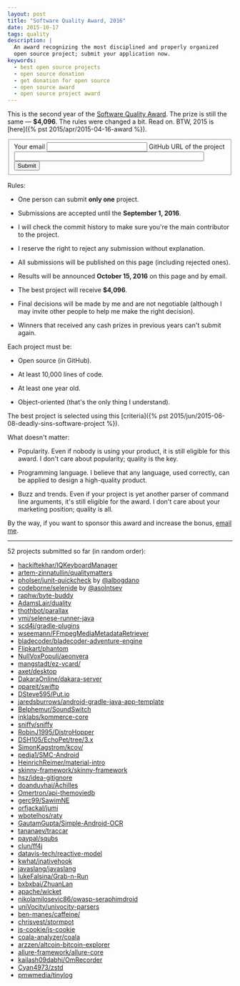 ```yaml
---
layout: post
title: "Software Quality Award, 2016"
date: 2015-10-17
tags: quality
description: |
  An award recognizing the most disciplined and properly organized
  open source project; submit your application now.
keywords:
  - best open source projects
  - open source donation
  - get donation for open source
  - open source award
  - open source project award
---
```


This is the second year of the
[Software Quality Award](/award.html). The prize
is still the same &mdash; **$4,096**.
The rules were changed a bit. Read on.
BTW, 2015 is [here]({% pst 2015/apr/2015-04-16-award %}).

<form class="unprintable" action="http://formspree.io/award@yegor256.com" method="POST"><fieldset id="form">
  <input type="hidden" name="_next" value="http://www.yegor256.com/submitted.html"/>
  <input type="hidden" name="_subject" value="new project for the quality award"/>
  <input type="hidden" name="_format" value="text"/>
  <label for="email">Your email</label>
  <input id="email" class="field field-text" name="email" size="25" maxlength="255" type="email" required="required"/>
  <label for="url">GitHub URL of the project</label>
  <input id="url" class="field field-text" name="url" size="50" maxlength="255" type="url" required="required"/>
  <label for="submit">&nbsp;</label>
  <button id="submit" class="field">Submit</button>
</fieldset></form>

<!--more-->

Rules:

  * One person can submit **only one** project.

  * Submissions are accepted until the **September 1, 2016**.

  * I will check the commit history to make sure you're the main contributor to the project.

  * I reserve the right to reject any submission without explanation.

  * All submissions will be published on this page (including rejected ones).

  * Results will be announced **October 15, 2016** on this page and by email.

  * The best project will receive **$4,096**.

  * Final decisions will be made by me and are not negotiable
    (although I may invite other people to help me make the right decision).

  * Winners that received any cash prizes in previous years can't submit again.

Each project must be:

  * Open source (in GitHub).

  * At least 10,000 lines of code.

  * At least one year old.

  * Object-oriented (that's the only thing I understand).

The best project is selected using this [criteria]({% pst 2015/jun/2015-06-08-deadly-sins-software-project %}).

What doesn't matter:

  * Popularity. Even if nobody is using your
    product, it is still eligible for this award. I don't care about
    popularity; quality is the key.

  * Programming language. I believe that any language, used correctly,
    can be applied to design a high-quality product.

  * Buzz and trends. Even if your project is yet another parser of command
    line arguments, it's still eligible for the award. I don't care about
    your marketing position; quality is all.

By the way, if you want to sponsor this award and increase the bonus,
[email me](mailto:me@yegor256.com).

<hr/>

52 projects submitted so far (in random order):

 * [hackiftekhar/IQKeyboardManager](https://github.com/hackiftekhar/IQKeyboardManager)
 * [artem-zinnatullin/qualitymatters](https://github.com/artem-zinnatullin/qualitymatters)
 * [pholser/junit-quickcheck](https://github.com/pholser/junit-quickcheck) by [@albogdano](https://github.com/albogdano)
 * [codeborne/selenide](https://github.com/codeborne/selenide) by [@asolntsev](https://github.com/asolntsev)
 * [raphw/byte-buddy](https://github.com/raphw/byte-buddy)
 * [AdamsLair/duality](https://github.com/AdamsLair/duality)
 * [thothbot/parallax](https://github.com/thothbot/parallax)
 * [vmi/selenese-runner-java](https://github.com/vmi/selenese-runner-java)
 * [scd4j/gradle-plugins](https://github.com/scd4j/gradle-plugins)
 * [wseemann/FFmpegMediaMetadataRetriever](https://github.com/wseemann/FFmpegMediaMetadataRetriever)
 * [bladecoder/bladecoder-adventure-engine](https://github.com/bladecoder/bladecoder-adventure-engine)
 * [Flipkart/phantom](https://github.com/Flipkart/phantom)
 * [NullVoxPopuli/aeonvera](https://github.com/NullVoxPopuli/aeonvera)
 * [mangstadt/ez-vcard/](https://github.com/mangstadt/ez-vcard/)
 * [axet/desktop](https://github.com/axet/desktop)
 * [DakaraOnline/dakara-server](https://github.com/DakaraOnline/dakara-server)
 * [ppareit/swiftp](https://github.com/ppareit/swiftp)
 * [DSteve595/Put.io](https://github.com/DSteve595/Put.io)
 * [jaredsburrows/android-gradle-java-app-template](https://github.com/jaredsburrows/android-gradle-java-app-template)
 * [Belphemur/SoundSwitch](https://github.com/Belphemur/SoundSwitch)
 * [inklabs/kommerce-core](https://github.com/inklabs/kommerce-core)
 * [sniffy/sniffy](https://github.com/sniffy/sniffy)
 * [RobinJ1995/DistroHopper](https://github.com/RobinJ1995/DistroHopper)
 * [DSH105/EchoPet/tree/3.x](https://github.com/DSH105/EchoPet/tree/3.x)
 * [SimonKagstrom/kcov/](https://github.com/SimonKagstrom/kcov/)
 * [pedja1/SMC-Android](https://github.com/pedja1/SMC-Android)
 * [HeinrichReimer/material-intro](https://github.com/HeinrichReimer/material-intro)
 * [skinny-framework/skinny-framework](https://github.com/skinny-framework/skinny-framework)
 * [hsz/idea-gitignore](https://github.com/hsz/idea-gitignore)
 * [doanduyhai/Achilles](https://github.com/doanduyhai/Achilles)
 * [Omertron/api-themoviedb](https://github.com/Omertron/api-themoviedb)
 * [gerc99/SawimNE](https://github.com/gerc99/SawimNE)
 * [orfjackal/jumi](https://github.com/orfjackal/jumi)
 * [wbotelhos/raty](https://github.com/wbotelhos/raty)
 * [GautamGupta/Simple-Android-OCR](https://github.com/GautamGupta/Simple-Android-OCR)
 * [tananaev/traccar](https://github.com/tananaev/traccar)
 * [paypal/squbs](https://github.com/paypal/squbs)
 * [clun/ff4j](https://github.com/clun/ff4j)
 * [datavis-tech/reactive-model](https://github.com/datavis-tech/reactive-model)
 * [kwhat/jnativehook](https://github.com/kwhat/jnativehook)
 * [javaslang/javaslang](https://github.com/javaslang/javaslang)
 * [lukeFalsina/Grab-n-Run](https://github.com/lukeFalsina/Grab-n-Run)
 * [bxbxbai/ZhuanLan](https://github.com/bxbxbai/ZhuanLan)
 * [apache/wicket](https://github.com/apache/wicket)
 * [nikolamilosevic86/owasp-seraphimdroid](https://github.com/nikolamilosevic86/owasp-seraphimdroid)
 * [uniVocity/univocity-parsers](https://github.com/uniVocity/univocity-parsers)
 * [ben-manes/caffeine/](https://github.com/ben-manes/caffeine/)
 * [chrisvest/stormpot](https://github.com/chrisvest/stormpot)
 * [js-cookie/js-cookie](https://github.com/js-cookie/js-cookie)
 * [coala-analyzer/coala](https://github.com/coala-analyzer/coala)
 * [arzzen/altcoin-bitcoin-explorer](https://github.com/arzzen/altcoin-bitcoin-explorer)
 * [allure-framework/allure-core](https://github.com/allure-framework/allure-core)
 * [kailash09dabhi/OmRecorder](https://github.com/kailash09dabhi/OmRecorder)
 * [Cyan4973/zstd](https://github.com/Cyan4973/zstd)
 * [pmwmedia/tinylog](https://github.com/pmwmedia/tinylog)
